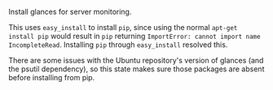 Install glances for server monitoring.

This uses `easy_install` to install `pip`, since using the normal `apt-get install pip` would result in `pip` returning `ImportError: cannot import name IncompleteRead`. Installing `pip` through `easy_install` resolved this.

There are some issues with the Ubuntu repository's version of glances (and the psutil dependency), so this state makes sure those packages are absent before installing from pip.
